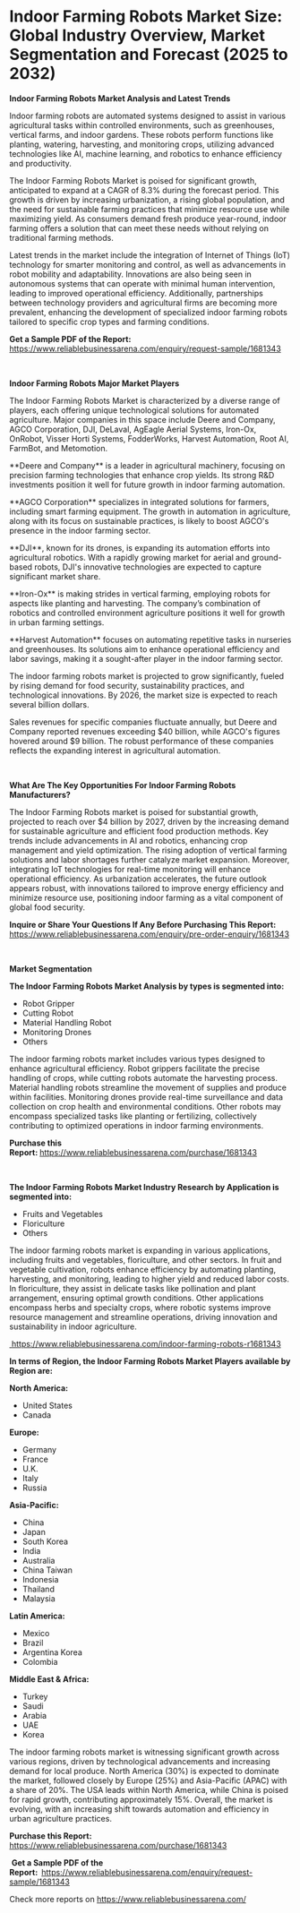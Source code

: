 <p><h1>Indoor Farming Robots Market Size: Global Industry Overview, Market Segmentation and Forecast (2025 to 2032)</h1></p><p><strong>Indoor Farming Robots Market Analysis and Latest Trends</strong></p>
<p><p>Indoor farming robots are automated systems designed to assist in various agricultural tasks within controlled environments, such as greenhouses, vertical farms, and indoor gardens. These robots perform functions like planting, watering, harvesting, and monitoring crops, utilizing advanced technologies like AI, machine learning, and robotics to enhance efficiency and productivity.</p><p>The Indoor Farming Robots Market is poised for significant growth, anticipated to expand at a CAGR of 8.3% during the forecast period. This growth is driven by increasing urbanization, a rising global population, and the need for sustainable farming practices that minimize resource use while maximizing yield. As consumers demand fresh produce year-round, indoor farming offers a solution that can meet these needs without relying on traditional farming methods. </p><p>Latest trends in the market include the integration of Internet of Things (IoT) technology for smarter monitoring and control, as well as advancements in robot mobility and adaptability. Innovations are also being seen in autonomous systems that can operate with minimal human intervention, leading to improved operational efficiency. Additionally, partnerships between technology providers and agricultural firms are becoming more prevalent, enhancing the development of specialized indoor farming robots tailored to specific crop types and farming conditions.</p></p>
<p><strong>Get a Sample PDF of the Report:&nbsp;</strong> <a href="https://www.reliablebusinessarena.com/enquiry/request-sample/1681343?utm_campaign=2530&utm_medium=2&utm_source=Github&utm_content=ia&utm_term=09042025&utm_id=indoor-farming-robots">https://www.reliablebusinessarena.com/enquiry/request-sample/1681343</a></p>
<p>&nbsp;</p>
<p><strong>Indoor Farming Robots Major Market Players</strong></p>
<p><p>The Indoor Farming Robots Market is characterized by a diverse range of players, each offering unique technological solutions for automated agriculture. Major companies in this space include Deere and Company, AGCO Corporation, DJI, DeLaval, AgEagle Aerial Systems, Iron-Ox, OnRobot, Visser Horti Systems, FodderWorks, Harvest Automation, Root AI, FarmBot, and Metomotion.</p><p>**Deere and Company** is a leader in agricultural machinery, focusing on precision farming technologies that enhance crop yields. Its strong R&D investments position it well for future growth in indoor farming automation.</p><p>**AGCO Corporation** specializes in integrated solutions for farmers, including smart farming equipment. The growth in automation in agriculture, along with its focus on sustainable practices, is likely to boost AGCO's presence in the indoor farming sector.</p><p>**DJI**, known for its drones, is expanding its automation efforts into agricultural robotics. With a rapidly growing market for aerial and ground-based robots, DJI's innovative technologies are expected to capture significant market share.</p><p>**Iron-Ox** is making strides in vertical farming, employing robots for aspects like planting and harvesting. The company’s combination of robotics and controlled environment agriculture positions it well for growth in urban farming settings.</p><p>**Harvest Automation** focuses on automating repetitive tasks in nurseries and greenhouses. Its solutions aim to enhance operational efficiency and labor savings, making it a sought-after player in the indoor farming sector.</p><p>The indoor farming robots market is projected to grow significantly, fueled by rising demand for food security, sustainability practices, and technological innovations. By 2026, the market size is expected to reach several billion dollars.</p><p>Sales revenues for specific companies fluctuate annually, but Deere and Company reported revenues exceeding $40 billion, while AGCO's figures hovered around $9 billion. The robust performance of these companies reflects the expanding interest in agricultural automation.</p></p>
<p>&nbsp;</p>
<p><strong>What Are The Key Opportunities For Indoor Farming Robots Manufacturers?</strong></p>
<p><p>The Indoor Farming Robots market is poised for substantial growth, projected to reach over $4 billion by 2027, driven by the increasing demand for sustainable agriculture and efficient food production methods. Key trends include advancements in AI and robotics, enhancing crop management and yield optimization. The rising adoption of vertical farming solutions and labor shortages further catalyze market expansion. Moreover, integrating IoT technologies for real-time monitoring will enhance operational efficiency. As urbanization accelerates, the future outlook appears robust, with innovations tailored to improve energy efficiency and minimize resource use, positioning indoor farming as a vital component of global food security.</p></p>
<p><strong>Inquire or Share Your Questions If Any Before Purchasing This Report:</strong> <a href="https://www.reliablebusinessarena.com/enquiry/pre-order-enquiry/1681343?utm_campaign=2530&utm_medium=2&utm_source=Github&utm_content=ia&utm_term=09042025&utm_id=indoor-farming-robots">https://www.reliablebusinessarena.com/enquiry/pre-order-enquiry/1681343</a></p>
<p>&nbsp;</p>
<p><strong>Market Segmentation</strong></p>
<p><strong>The Indoor Farming Robots Market Analysis by types is segmented into:</strong></p>
<p><ul><li>Robot Gripper</li><li>Cutting Robot</li><li>Material Handling Robot</li><li>Monitoring Drones</li><li>Others</li></ul></p>
<p><p>The indoor farming robots market includes various types designed to enhance agricultural efficiency. Robot grippers facilitate the precise handling of crops, while cutting robots automate the harvesting process. Material handling robots streamline the movement of supplies and produce within facilities. Monitoring drones provide real-time surveillance and data collection on crop health and environmental conditions. Other robots may encompass specialized tasks like planting or fertilizing, collectively contributing to optimized operations in indoor farming environments.</p></p>
<p><strong>Purchase this Report:&nbsp;</strong><a href="https://www.reliablebusinessarena.com/purchase/1681343?utm_campaign=2530&utm_medium=2&utm_source=Github&utm_content=ia&utm_term=09042025&utm_id=indoor-farming-robots">https://www.reliablebusinessarena.com/purchase/1681343</a></p>
<p>&nbsp;</p>
<p><strong>The Indoor Farming Robots Market Industry Research by Application is segmented into:</strong></p>
<p><ul><li>Fruits and Vegetables</li><li>Floriculture</li><li>Others</li></ul></p>
<p><p>The indoor farming robots market is expanding in various applications, including fruits and vegetables, floriculture, and other sectors. In fruit and vegetable cultivation, robots enhance efficiency by automating planting, harvesting, and monitoring, leading to higher yield and reduced labor costs. In floriculture, they assist in delicate tasks like pollination and plant arrangement, ensuring optimal growth conditions. Other applications encompass herbs and specialty crops, where robotic systems improve resource management and streamline operations, driving innovation and sustainability in indoor agriculture.</p></p>
<p><a href="https://www.reliablebusinessarena.com/indoor-farming-robots-r1681343?utm_campaign=2530&utm_medium=2&utm_source=Github&utm_content=ia&utm_term=09042025&utm_id=indoor-farming-robots">&nbsp;https://www.reliablebusinessarena.com/indoor-farming-robots-r1681343</a></p>
<p><strong>In terms of Region, the Indoor Farming Robots Market Players available by Region are:</strong></p>
<p>
    <p> <strong> North America: </strong>
        <ul>
            <li>United States</li>
            <li>Canada</li>
        </ul>
        </p> 
    <p> <strong> Europe: </strong>
        <ul>
            <li>Germany</li>
            <li>France</li>
            <li>U.K.</li>
            <li>Italy</li>
            <li>Russia</li>
        </ul>
        </p> 
    <p> <strong> Asia-Pacific: </strong>
        <ul>
            <li>China</li>
            <li>Japan</li>
            <li>South Korea</li>
            <li>India</li>
            <li>Australia</li>
            <li>China Taiwan</li>
            <li>Indonesia</li>
            <li>Thailand</li>
            <li>Malaysia</li>
        </ul>
        </p> 
    <p> <strong> Latin America: </strong>
        <ul>
            <li>Mexico</li>
            <li>Brazil</li>
            <li>Argentina Korea</li>
            <li>Colombia</li>
        </ul>
        </p> 
    <p> <strong> Middle East & Africa: </strong>
        <ul>
            <li>Turkey</li>
            <li>Saudi</li>
            <li>Arabia</li>
            <li>UAE</li>
            <li>Korea</li>
        </ul>
    </p>
    </p>
<p><p>The indoor farming robots market is witnessing significant growth across various regions, driven by technological advancements and increasing demand for local produce. North America (30%) is expected to dominate the market, followed closely by Europe (25%) and Asia-Pacific (APAC) with a share of 20%. The USA leads within North America, while China is poised for rapid growth, contributing approximately 15%. Overall, the market is evolving, with an increasing shift towards automation and efficiency in urban agriculture practices.</p></p>
<p><strong>Purchase this Report: </strong><a href="https://www.reliablebusinessarena.com/purchase/1681343?utm_campaign=2530&utm_medium=2&utm_source=Github&utm_content=ia&utm_term=09042025&utm_id=indoor-farming-robots">https://www.reliablebusinessarena.com/purchase/1681343</a></p>
<p>&nbsp;<strong>Get a Sample PDF of the Report:&nbsp;&nbsp;</strong><a href="https://www.reliablebusinessarena.com/enquiry/request-sample/1681343?utm_campaign=2530&utm_medium=2&utm_source=Github&utm_content=ia&utm_term=09042025&utm_id=indoor-farming-robots">https://www.reliablebusinessarena.com/enquiry/request-sample/1681343</a></p>
<p><strong></strong></p>
<p>Check more reports on <a href="https://www.reliablebusinessarena.com/?utm_campaign=2530&utm_medium=2&utm_source=Github&utm_content=ia&utm_term=09042025&utm_id=indoor-farming-robots">https://www.reliablebusinessarena.com/</a></p>